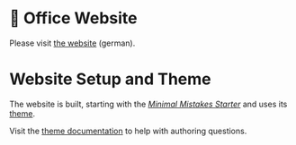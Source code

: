 # :rocket: Office Website

Please visit [the website](https://www.rocket-office.ch) (german).

# Website Setup and Theme

The website is built, starting with the [_Minimal Mistakes Starter_](https://github.com/mmistakes/mm-github-pages-starter) and uses its [theme](https://github.com/mmistakes/minimal-mistakes).

Visit the [theme documentation](https://mmistakes.github.io/minimal-mistakes/docs/quick-start-guide/) to help with authoring questions.
